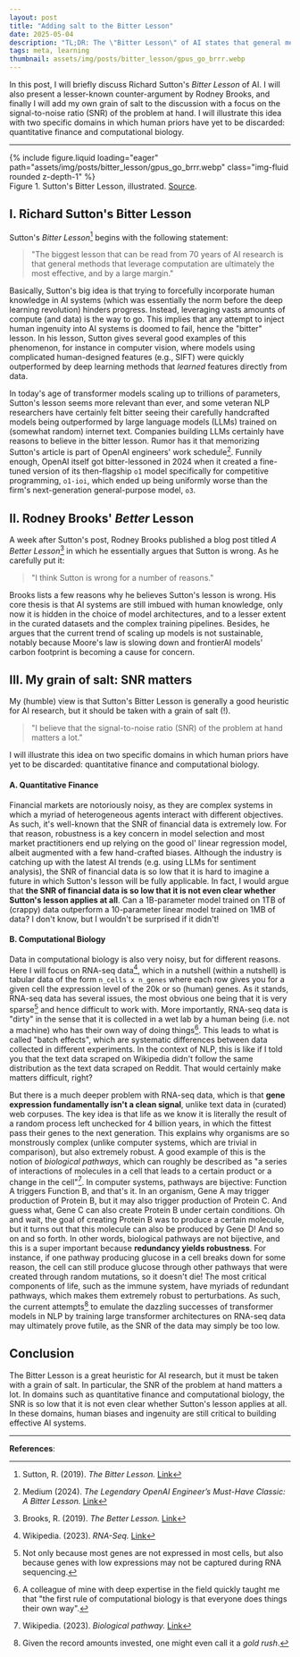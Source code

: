 ```yaml
---
layout: post
title: "Adding salt to the Bitter Lesson"
date: 2025-05-04
description: "TL;DR: The \"Bitter Lesson\" of AI states that general methods that leverage computation are ultimately the most effective to build powerful AI systems. We propose to qualify this lesson by introducing the notion of signal-to-noise ratio (SNR) of the problem at hand. In domains such as quantitative finance and computational biology, I believe that the SNR is so low that Sutton's lesson may not directly apply."
tags: meta, learning
thumbnail: assets/img/posts/bitter_lesson/gpus_go_brrr.webp
---
```


In this post, I will briefly discuss Richard Sutton's *Bitter Lesson* of AI. I will also present a lesser-known counter-argument by Rodney Brooks, and finally I will add my own grain of salt to the discussion with a focus on the signal-to-noise ratio (SNR) of the problem at hand. I will illustrate this idea with two specific domains in which human priors have yet to be discarded: quantitative finance and computational biology.

---

<div class="row justify-content-center" id="fig-1">
    <div class="col-sm mt-3 mt-md-0">
        {% include figure.liquid loading="eager" path="assets/img/posts/bitter_lesson/gpus_go_brrr.webp" class="img-fluid rounded z-depth-1" %}
    </div>
</div>
<div class="caption">
    Figure 1. Sutton's Bitter Lesson, illustrated. <a href="https://horace.io/brrr_intro.html">Source</a>.
</div>

## I. Richard Sutton's Bitter Lesson

Sutton's *Bitter Lesson*[^sutton] begins with the following statement:
> "The biggest lesson that can be read from 70 years of AI research is that general methods that leverage computation are ultimately the most effective, and by a large margin."

Basically, Sutton's big idea is that trying to forcefully incorporate human knowledge in AI systems (which was essentially the norm before the deep learning revolution) hinders progress. Instead, leveraging vasts amounts of compute (and data) is the way to go. This implies that any attempt to inject human ingenuity into AI systems is doomed to fail, hence the "bitter" lesson. In his lesson, Sutton gives several good examples of this phenomenon, for instance in computer vision, where models using complicated human-designed features (e.g., SIFT) were quickly outperformed by deep learning methods that *learned* features directly from data.

In today's age of transformer models scaling up to trillions of parameters, Sutton's lesson seems more relevant than ever, and some veteran NLP researchers have certainly felt bitter seeing their carefully handcrafted models being outperformed by large language models (LLMs) trained on (somewhat random) internet text. Companies building LLMs certainly have reasons to believe in the bitter lesson. Rumor has it that memorizing Sutton's article is part of OpenAI engineers' work schedule[^openai]. Funnily enough, OpenAI itself got bitter-lessoned in 2024 when it created a fine-tuned version of its then-flagship `o1` model specifically for competitive programming, `o1-ioi`, which ended up being uniformly worse than the firm's next-generation general-purpose model, `o3`.


## II. Rodney Brooks' *Better* Lesson

A week after Sutton's post, Rodney Brooks published a blog post titled *A Better Lesson*[^brooks] in which he essentially argues that Sutton is wrong. As he carefully put it:
> "I think Sutton is wrong for a number of reasons."

Brooks lists a few reasons why he believes Sutton's lesson is wrong. His core thesis is that AI systems are still imbued with human knowledge, only now it is hidden in the choice of model architectures, and to a lesser extent in the curated datasets and the complex training pipelines. Besides, he argues that the current trend of scaling up models is not sustainable, notably because Moore's law is slowing down and frontierAI models' carbon footprint is becoming a cause for concern.


## III. My grain of salt: SNR matters

My (humble) view is that Sutton's Bitter Lesson is generally a good heuristic for AI research, but it should be taken with a grain of salt (!).
> "I believe that the signal-to-noise ratio (SNR) of the problem at hand matters a lot."

I will illustrate this idea on two specific domains in which human priors have yet to be discarded: quantitative finance and computational biology.

#### A. Quantitative Finance

Financial markets are notoriously noisy, as they are complex systems in which a myriad of heterogeneous agents interact with different objectives. As such, it's well-known that the SNR of financial data is extremely low. For that reason, robustness is a key concern in model selection and most market practitioners end up relying on the good ol' linear regression model, albeit augmented with a few hand-crafted biases. Although the industry is catching up with the latest AI trends (e.g. using LLMs for sentiment analysis), the SNR of financial data is so low that it is hard to imagine a future in which Sutton's lesson will be fully applicable. In fact, I would argue that **the SNR of financial data is so low that it is not even clear whether Sutton's lesson applies at all**. Can a 1B-parameter model trained on 1TB of (crappy) data outperform a 10-parameter linear model trained on 1MB of data? I don't know, but I wouldn't be surprised if it didn't!

#### B. Computational Biology

Data in computational biology is also very noisy, but for different reasons. Here I will focus on RNA-seq data[^rnaseq], which in a nutshell (within a nutshell) is tabular data of the form `n_cells x n_genes` where each row gives you for a given cell the expression level of the 20k or so (human) genes. As it stands, RNA-seq data has several issues, the most obvious one being that it is very sparse[^sparse] and hence difficult to work with. More importantly, RNA-seq data is "dirty" in the sense that it is collected in a wet lab by a human being (i.e. not a machine) who has their own way of doing things[^law-compbio]. This leads to what is called "batch effects", which are systematic differences between data collected in different experiments. In the context of NLP, this is like if I told you that the text data scraped on Wikipedia didn't follow the same distribution as the text data scraped on Reddit. That would certainly make matters difficult, right?

But there is a much deeper problem with RNA-seq data, which is that **gene expression fundamentally isn't a clean signal**, unlike text data in (curated) web corpuses. The key idea is that life as we know it is literally the result of a random process left unchecked for 4 billion years, in which the fittest pass their genes to the next generation. This explains why organisms are so monstrously complex (unlike computer systems, which are trivial in comparison), but also extremely robust. A good example of this is the notion of *biological pathways*, which can roughly be described as "a series of interactions of molecules in a cell that leads to a certain product or a change in the cell"[^pathway]. In computer systems, pathways are bijective: Function A triggers Function B, and that's it. In an organism, Gene A may trigger production of Protein B, but it may also trigger production of Protein C. And guess what, Gene C can also create Protein B under certain conditions. Oh and wait, the goal of creating Protein B was to produce a certain molecule, but it turns out that this molecule can also be produced by Gene D! And so on and so forth. In other words, biological pathways are not bijective, and this is a super important because **redundancy yields robustness**. For instance, if one pathway producing glucose in a cell breaks down for some reason, the cell can still produce glucose through other pathways that were created through random mutations, so it doesn't die! The most critical components of life, such as the immune system, have myriads of redundant pathways, which makes them extremely robust to perturbations. As such, the current attempts[^goldrush] to emulate the dazzling successes of transformer models in NLP by training large transformer architectures on RNA-seq data may ultimately prove futile, as the SNR of the data may simply be too low.


## Conclusion

The Bitter Lesson is a great heuristic for AI research, but it must be taken with a grain of salt. In particular, the SNR of the problem at hand matters a lot. In domains such as quantitative finance and computational biology, the SNR is so low that it is not even clear whether Sutton's lesson applies at all. In these domains, human biases and ingenuity are still critical to building effective AI systems.

---

**References**:

[^sutton]: Sutton, R. (2019). *The Bitter Lesson.* [Link](http://incompleteideas.net/IncIdeas/BitterLesson.html)
[^brooks]: Brooks, R. (2019). *The Better Lesson.* [Link](https://rodneybrooks.com/a-better-lesson/)
[^openai]: Medium (2024). *The Legendary OpenAI Engineer’s Must-Have Classic: A Bitter Lesson.* [Link](https://ai-engineering-trend.medium.com/the-legendary-openai-engineers-must-have-classic-a-bitter-lesson-1948e6ac6c4a)
[^rnaseq]: Wikipedia. (2023). *RNA-Seq.* [Link](https://en.wikipedia.org/wiki/RNA-Seq)
[^pathway]: Wikipedia. (2023). *Biological pathway.* [Link](https://en.wikipedia.org/wiki/Biological_pathway)
[^law-compbio]: A colleague of mine with deep expertise in the field quickly taught me that "the first rule of computational biology is that everyone does things their own way".
[^sparse]: Not only because most genes are not expressed in most cells, but also because genes with low expressions may not be captured during RNA sequencing.
[^goldrush]: Given the record amounts invested, one might even call it a *gold rush*.